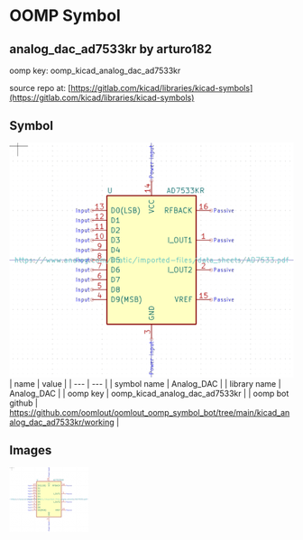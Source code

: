 # OOMP Symbol  
## analog_dac_ad7533kr  by arturo182  
  
oomp key: oomp_kicad_analog_dac_ad7533kr  
  
source repo at: [https://gitlab.com/kicad/libraries/kicad-symbols](https://gitlab.com/kicad/libraries/kicad-symbols)  
## Symbol  
  
[![working.png](working_600.png)](working.png)  
| name | value | 
| --- | --- | 
| symbol name | Analog_DAC | 
| library name | Analog_DAC | 
| oomp key | oomp_kicad_analog_dac_ad7533kr | 
| oomp bot github | https://github.com/oomlout/oomlout_oomp_symbol_bot/tree/main/kicad_analog_dac_ad7533kr/working | 
## Images  
  
[![working.png](working_140.png)](working.png)  
